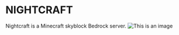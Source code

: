 # NIGHTCRAFT 
Nightcraft is a Minecraft skyblock Bedrock server.
![This is an image](https://myoctocat.com/assets/images/base-octocat.svg)
